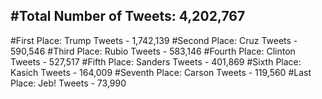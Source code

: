#Total Number of Tweets: 4,202,767 
---
#First Place: Trump Tweets - 1,742,139
#Second Place: Cruz Tweets - 590,546
#Third Place: Rubio Tweets - 583,146
#Fourth Place: Clinton Tweets - 527,517
#Fifth Place: Sanders Tweets - 401,869
#Sixth Place: Kasich Tweets - 164,009
#Seventh Place: Carson Tweets - 119,560
#Last Place: Jeb! Tweets - 73,990
